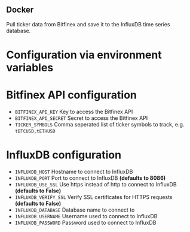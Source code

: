 ## Docker ##
Pull ticker data from Bitfinex and save it to the InfluxDB time series database.

# Configuration via environment variables #
# Bitfinex API configuration #
- `BITFINEX_API_KEY` Key to access the Bitfinex API
- `BITFINEX_API_SECRET` Secret to access the Bitfinex API
- `TICKER_SYMBOLS` Comma seperated list of ticker symbols to track, e.g. `tBTCUSD,tETHUSD`

# InfluxDB configuration #
- `INFLUXDB_HOST` Hostname to connect to InfluxDB
- `INFLUXDB_PORT` Port to connect to InfluxDB **(defaults to 8086)**
- `INFLUXDB_USE_SSL` Use https instead of http to connect to InfluxDB **(defaults to False)**
- `INFLUXDB_VERIFY_SSL` Verify SSL certificates for HTTPS requests **(defaults to False)**
- `INFLUXDB_DATABASE` Database name to connect to
- `INFLUXDB_USERNAME` Username used to connect to InfluxDB
- `INFLUXDB_PASSWORD` Password used to connect to InfluxDB
